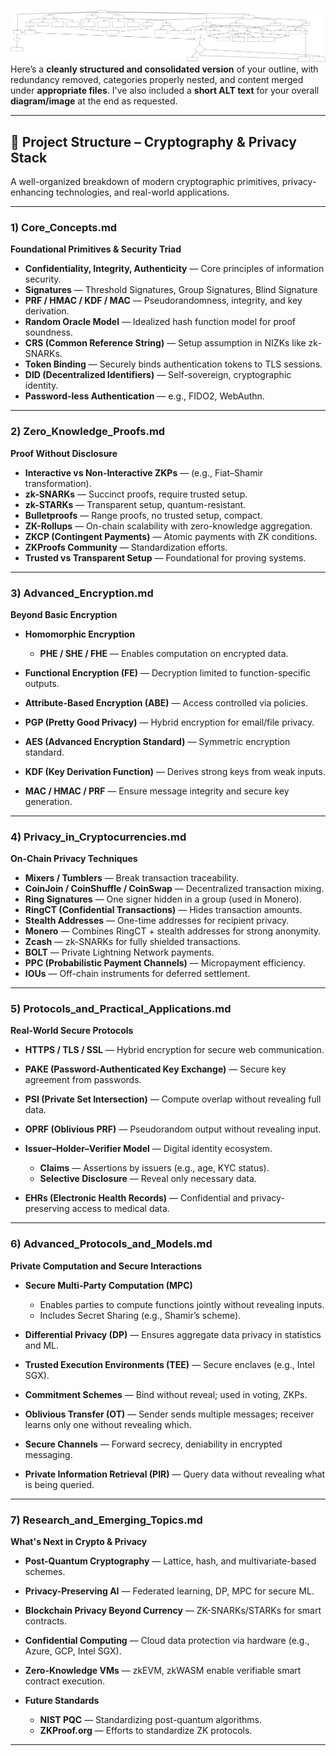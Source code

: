 
![Alt text for my diagram](Diagrams/Cryptography_comp.svg)
Here’s a **cleanly structured and consolidated version** of your outline, with redundancy removed, categories properly nested, and content merged under **appropriate files**. I've also included a **short ALT text** for your overall **diagram/image** at the end as requested.

---

## 📂 Project Structure – Cryptography & Privacy Stack

A well-organized breakdown of modern cryptographic primitives, privacy-enhancing technologies, and real-world applications.

---

### **1) Core\_Concepts.md**

**Foundational Primitives & Security Triad**

* **Confidentiality, Integrity, Authenticity** — Core principles of information security.
* **Signatures** — Threshold Signatures, Group Signatures, Blind Signature
* **PRF / HMAC / KDF / MAC** — Pseudorandomness, integrity, and key derivation.
* **Random Oracle Model** — Idealized hash function model for proof soundness.
* **CRS (Common Reference String)** — Setup assumption in NIZKs like zk-SNARKs.
* **Token Binding** — Securely binds authentication tokens to TLS sessions.
* **DID (Decentralized Identifiers)** — Self-sovereign, cryptographic identity.
* **Password-less Authentication** — e.g., FIDO2, WebAuthn.

---

### **2) Zero\_Knowledge\_Proofs.md**

**Proof Without Disclosure**

* **Interactive vs Non-Interactive ZKPs** — (e.g., Fiat–Shamir transformation).
* **zk-SNARKs** — Succinct proofs, require trusted setup.
* **zk-STARKs** — Transparent setup, quantum-resistant.
* **Bulletproofs** — Range proofs, no trusted setup, compact.
* **ZK-Rollups** — On-chain scalability with zero-knowledge aggregation.
* **ZKCP (Contingent Payments)** — Atomic payments with ZK conditions.
* **ZKProofs Community** — Standardization efforts.
* **Trusted vs Transparent Setup** — Foundational for proving systems.

---

### **3) Advanced\_Encryption.md**

**Beyond Basic Encryption**

* **Homomorphic Encryption**

  * **PHE / SHE / FHE** — Enables computation on encrypted data.
* **Functional Encryption (FE)** — Decryption limited to function-specific outputs.
* **Attribute-Based Encryption (ABE)** — Access controlled via policies.
* **PGP (Pretty Good Privacy)** — Hybrid encryption for email/file privacy.
* **AES (Advanced Encryption Standard)** — Symmetric encryption standard.
* **KDF (Key Derivation Function)** — Derives strong keys from weak inputs.
* **MAC / HMAC / PRF** — Ensure message integrity and secure key generation.

---

### **4) Privacy\_in\_Cryptocurrencies.md**

**On-Chain Privacy Techniques**

* **Mixers / Tumblers** — Break transaction traceability.
* **CoinJoin / CoinShuffle / CoinSwap** — Decentralized transaction mixing.
* **Ring Signatures** — One signer hidden in a group (used in Monero).
* **RingCT (Confidential Transactions)** — Hides transaction amounts.
* **Stealth Addresses** — One-time addresses for recipient privacy.
* **Monero** — Combines RingCT + stealth addresses for strong anonymity.
* **Zcash** — zk-SNARKs for fully shielded transactions.
* **BOLT** — Private Lightning Network payments.
* **PPC (Probabilistic Payment Channels)** — Micropayment efficiency.
* **IOUs** — Off-chain instruments for deferred settlement.

---

### **5) Protocols\_and\_Practical\_Applications.md**

**Real-World Secure Protocols**

* **HTTPS / TLS / SSL** — Hybrid encryption for secure web communication.
* **PAKE (Password-Authenticated Key Exchange)** — Secure key agreement from passwords.
* **PSI (Private Set Intersection)** — Compute overlap without revealing full data.
* **OPRF (Oblivious PRF)** — Pseudorandom output without revealing input.
* **Issuer–Holder–Verifier Model** — Digital identity ecosystem.

  * **Claims** — Assertions by issuers (e.g., age, KYC status).
  * **Selective Disclosure** — Reveal only necessary data.
* **EHRs (Electronic Health Records)** — Confidential and privacy-preserving access to medical data.

---

### **6) Advanced\_Protocols\_and\_Models.md**

**Private Computation and Secure Interactions**

* **Secure Multi-Party Computation (MPC)**

  * Enables parties to compute functions jointly without revealing inputs.
  * Includes Secret Sharing (e.g., Shamir’s scheme).
* **Differential Privacy (DP)** — Ensures aggregate data privacy in statistics and ML.
* **Trusted Execution Environments (TEE)** — Secure enclaves (e.g., Intel SGX).
* **Commitment Schemes** — Bind without reveal; used in voting, ZKPs.
* **Oblivious Transfer (OT)** — Sender sends multiple messages; receiver learns only one without revealing which.
* **Secure Channels** — Forward secrecy, deniability in encrypted messaging.
* **Private Information Retrieval (PIR)** — Query data without revealing what is being queried.

---

### **7) Research\_and\_Emerging\_Topics.md**

**What's Next in Crypto & Privacy**

* **Post-Quantum Cryptography** — Lattice, hash, and multivariate-based schemes.
* **Privacy-Preserving AI** — Federated learning, DP, MPC for secure ML.
* **Blockchain Privacy Beyond Currency** — ZK-SNARKs/STARKs for smart contracts.
* **Confidential Computing** — Cloud data protection via hardware (e.g., Azure, GCP, Intel SGX).
* **Zero-Knowledge VMs** — zkEVM, zkWASM enable verifiable smart contract execution.
* **Future Standards**

  * **NIST PQC** — Standardizing post-quantum algorithms.
  * **ZKProof.org** — Efforts to standardize ZK protocols.

---
